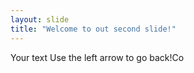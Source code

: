 ```yaml
---
layout: slide
title: "Welcome to out second slide!"
---
```

Your text
Use the left arrow to go back!Co
